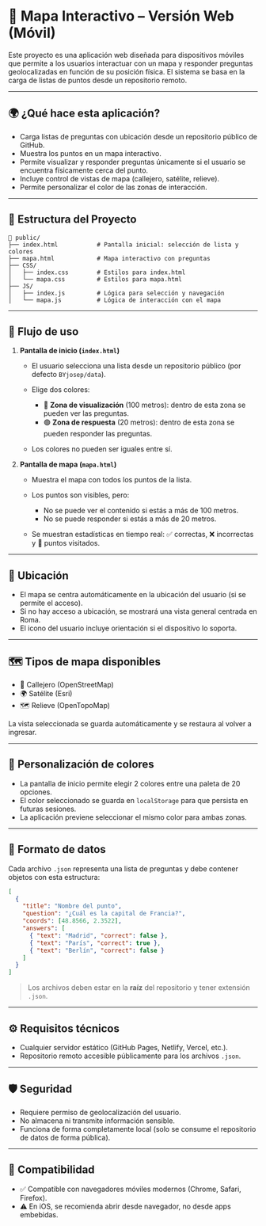 

# 📱 Mapa Interactivo – Versión Web (Móvil)

Este proyecto es una aplicación web diseñada para dispositivos móviles que permite a los usuarios interactuar con un mapa y responder preguntas geolocalizadas en función de su posición física. El sistema se basa en la carga de listas de puntos desde un repositorio remoto.

---

## 🌍 ¿Qué hace esta aplicación?

* Carga listas de preguntas con ubicación desde un repositorio público de GitHub.
* Muestra los puntos en un mapa interactivo.
* Permite visualizar y responder preguntas únicamente si el usuario se encuentra físicamente cerca del punto.
* Incluye control de vistas de mapa (callejero, satélite, relieve).
* Permite personalizar el color de las zonas de interacción.

---

## 📁 Estructura del Proyecto

```
📁 public/
├── index.html           # Pantalla inicial: selección de lista y colores
├── mapa.html            # Mapa interactivo con preguntas
├── CSS/
│   ├── index.css        # Estilos para index.html
│   └── mapa.css         # Estilos para mapa.html
├── JS/
│   ├── index.js         # Lógica para selección y navegación
│   └── mapa.js          # Lógica de interacción con el mapa
```

---

## 🚀 Flujo de uso

1. **Pantalla de inicio (`index.html`)**

    * El usuario selecciona una lista desde un repositorio público (por defecto `BYjosep/data`).
    * Elige dos colores:

        * 🔵 **Zona de visualización** (100 metros): dentro de esta zona se pueden ver las preguntas.
        * 🟢 **Zona de respuesta** (20 metros): dentro de esta zona se pueden responder las preguntas.
    * Los colores no pueden ser iguales entre sí.

2. **Pantalla de mapa (`mapa.html`)**

    * Muestra el mapa con todos los puntos de la lista.
    * Los puntos son visibles, pero:

        * No se puede ver el contenido si estás a más de 100 metros.
        * No se puede responder si estás a más de 20 metros.
    * Se muestran estadísticas en tiempo real: ✅ correctas, ❌ incorrectas y 📍 puntos visitados.

---

## 📡 Ubicación

* El mapa se centra automáticamente en la ubicación del usuario (si se permite el acceso).
* Si no hay acceso a ubicación, se mostrará una vista general centrada en Roma.
* El icono del usuario incluye orientación si el dispositivo lo soporta.

---

## 🗺️ Tipos de mapa disponibles

* 🧭 Callejero (OpenStreetMap)
* 🌍 Satélite (Esri)
* 🗺️ Relieve (OpenTopoMap)

La vista seleccionada se guarda automáticamente y se restaura al volver a ingresar.

---

## 🎨 Personalización de colores

* La pantalla de inicio permite elegir 2 colores entre una paleta de 20 opciones.
* El color seleccionado se guarda en `localStorage` para que persista en futuras sesiones.
* La aplicación previene seleccionar el mismo color para ambas zonas.

---

## 🧪 Formato de datos

Cada archivo `.json` representa una lista de preguntas y debe contener objetos con esta estructura:

```json
[
  {
    "title": "Nombre del punto",
    "question": "¿Cuál es la capital de Francia?",
    "coords": [48.8566, 2.3522],
    "answers": [
      { "text": "Madrid", "correct": false },
      { "text": "París", "correct": true },
      { "text": "Berlín", "correct": false }
    ]
  }
]
```

> Los archivos deben estar en la **raíz** del repositorio y tener extensión `.json`.

---

## ⚙️ Requisitos técnicos

* Cualquier servidor estático (GitHub Pages, Netlify, Vercel, etc.).
* Repositorio remoto accesible públicamente para los archivos `.json`.

---

## 🛡️ Seguridad

* Requiere permiso de geolocalización del usuario.
* No almacena ni transmite información sensible.
* Funciona de forma completamente local (solo se consume el repositorio de datos de forma pública).

---

## 📲 Compatibilidad

* ✅ Compatible con navegadores móviles modernos (Chrome, Safari, Firefox).
* ⚠️ En iOS, se recomienda abrir desde navegador, no desde apps embebidas.

